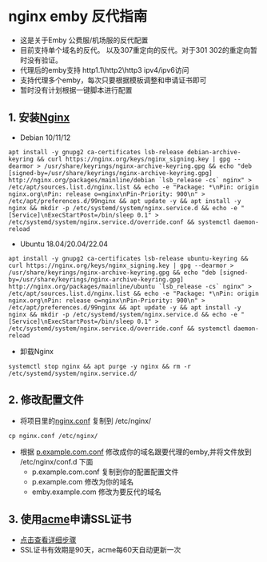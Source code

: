 # nginx emby 反代指南
- 这是关于Emby 公费服/机场服的反代配置
- 目前支持单个域名的反代。 以及307重定向的反代。对于301 302的重定向暂时没有验证。
- 代理后的emby支持 http1.1\http2\http3 ipv4/ipv6访问
- 支持代理多个emby，每次只要根据模板调整和申请证书即可
- 暂时没有计划根据一键脚本进行配置


## 1. 安装[Nginx](http://nginx.org/en/linux_packages.html)

- Debian 10/11/12

```
apt install -y gnupg2 ca-certificates lsb-release debian-archive-keyring && curl https://nginx.org/keys/nginx_signing.key | gpg --dearmor > /usr/share/keyrings/nginx-archive-keyring.gpg && echo "deb [signed-by=/usr/share/keyrings/nginx-archive-keyring.gpg] http://nginx.org/packages/mainline/debian `lsb_release -cs` nginx" > /etc/apt/sources.list.d/nginx.list && echo -e "Package: *\nPin: origin nginx.org\nPin: release o=nginx\nPin-Priority: 900\n" > /etc/apt/preferences.d/99nginx && apt update -y && apt install -y nginx && mkdir -p /etc/systemd/system/nginx.service.d && echo -e "[Service]\nExecStartPost=/bin/sleep 0.1" > /etc/systemd/system/nginx.service.d/override.conf && systemctl daemon-reload
```

- Ubuntu 18.04/20.04/22.04

```
apt install -y gnupg2 ca-certificates lsb-release ubuntu-keyring && curl https://nginx.org/keys/nginx_signing.key | gpg --dearmor > /usr/share/keyrings/nginx-archive-keyring.gpg && echo "deb [signed-by=/usr/share/keyrings/nginx-archive-keyring.gpg] http://nginx.org/packages/mainline/ubuntu `lsb_release -cs` nginx" > /etc/apt/sources.list.d/nginx.list && echo -e "Package: *\nPin: origin nginx.org\nPin: release o=nginx\nPin-Priority: 900\n" > /etc/apt/preferences.d/99nginx && apt update -y && apt install -y nginx && mkdir -p /etc/systemd/system/nginx.service.d && echo -e "[Service]\nExecStartPost=/bin/sleep 0.1" > /etc/systemd/system/nginx.service.d/override.conf && systemctl daemon-reload
```

- 卸载Nginx

```
systemctl stop nginx && apt purge -y nginx && rm -r /etc/systemd/system/nginx.service.d/
```

## 2. 修改配置文件

- 将项目里的[nginx.conf](nginx.conf) 复制到 /etc/nginx/
```shell
cp nginx.conf /etc/nginx/
```
- 根据 [p.example.com.conf](conf.d/p.example.com.conf) 修改成你的域名跟要代理的emby,并将文件放到 /etc/nginx/conf.d 下面
  - p.example.com.conf 复制到你的配置配置文件
  - p.example.com  修改为你的域名
  - emby.example.com 修改为要反代的域名

## 3. 使用[acme](https://github.com/acmesh-official/acme.sh)申请SSL证书

- [点击查看详细步骤](acme.md)
- SSL证书有效期是90天，acme每60天自动更新一次





